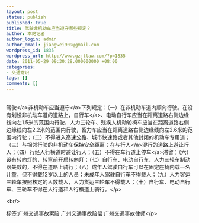 ```yaml
---
layout: post
status: publish
published: true
title: 驾驶非机动车应当遵守哪些规定？
author: 本站记者
author_login: admin
author_email: jiangwei909@gmail.com
wordpress_id: 1835
wordpress_url: http://www.gzjtlaw.com/?p=1835
date: 2011-05-29 09:30:28.000000000 +08:00
categories:
- 交通常识
tags: []
comments: []
---
```

<p><br><a>驾驶<&#47;a>非机动车应当<a>遵守<&#47;a>下列规定：（一）在非机动车道内顺向行驶。在没有划设非机动车道的道路上，<a>自行车<&#47;a>、电动自行车应当在距离道路右侧边缘线向左1.5米的范围内行驶，人力三轮车、残疾人机动轮椅车应当在距离道路右侧边缘线向左2.2米的范围内行驶，畜力车应当在距离道路右侧边缘线向左2.6米的范围内行驶；（二）不得进入高速公路、城市快速路或者其他封闭的机动车专用道；（三）与相邻行驶的非机动车保持安全距离；在与<a>行人<&#47;a>混行的道路上避让行人；（四）行经人行横道时避让行人；（五）不得在车行道上<a>停车<&#47;a>滞留；（六）设有转向灯的，转弯前开启转向灯；（七）自行车、电动自行车、人力三轮车制动器失效的，不得在道路上骑行；（八）成年人驾驶自行车可以在固定座椅内载一名儿童，但不得载12岁以上的人员；未成年人驾驶自行车不得载人；（九）人力客运三轮车按照核定的人数载人，人力货运三轮车不得载人；（十）自行车、电动自行车、三轮车不得在人行道和人行横道上骑行。<&#47;p><br&#47;><p>标签:广州交通事故索赔 广州交通事故赔偿 广州交通事故律师<&#47;p>
